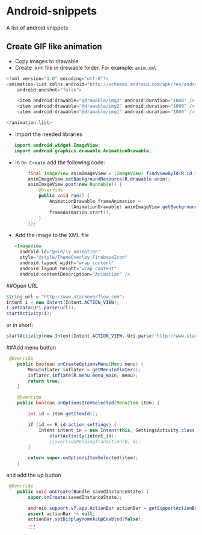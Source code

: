 # Android-snippets
A list of android snippets

## Create GIF like animation
* Copy images to drawable
* Create .xml file in drewable folder. For example: `anim.xml`
```java
<?xml version="1.0" encoding="utf-8"?>
<animation-list xmlns:android="http://schemas.android.com/apk/res/android"
    android:oneshot="false">

    <item android:drawable="@drawable/img3" android:duration="1000" />
    <item android:drawable="@drawable/img2" android:duration="1000" />
    <item android:drawable="@drawable/img1" android:duration="1000" />

</animation-list>
```
* Import the needed libraries
```java
   import android.widget.ImageView;
   import android.graphics.drawable.AnimationDrawable;
```

* In `On Create` add the following code: 

```java
        final ImageView animImageView = (ImageView) findViewById(R.id.iv_animation);
        animImageView.setBackgroundResource(R.drawable.anim);
        animImageView.post(new Runnable() {
            @Override
            public void run() {
                AnimationDrawable frameAnimation =
                        (AnimationDrawable) animImageView.getBackground();
                frameAnimation.start();
            }
        });
```
* Add the image to the XML file
```java
   <ImageView
     android:id="@+id/iv_animation"
     style="@style/ThemeOverlay.FirebaseIcon"
     android:layout_width="wrap_content"
     android:layout_height="wrap_content"
     android:contentDescription="Animation" />
```

##Open URL
```java
String url = "http://www.stackoverflow.com";
Intent i = new Intent(Intent.ACTION_VIEW);
i.setData(Uri.parse(url)); 
startActivity(i); 
```

or in short:
```java
startActivity(new Intent(Intent.ACTION_VIEW, Uri.parse("http://www.stackoverflow.com")));
```

##Add menu button
```java
 @Override
    public boolean onCreateOptionsMenu(Menu menu) {
        MenuInflater inflater = getMenuInflater();
        inflater.inflate(R.menu.menu_main, menu);
        return true;
    }

    @Override
    public boolean onOptionsItemSelected(MenuItem item) {

        int id = item.getItemId();

        if (id == R.id.action_settings) {
            Intent intent_in = new Intent(this, SettingsActivity.class);
                startActivity(intent_in);
                //overridePendingTransition(0, 0);
        }

        return super.onOptionsItemSelected(item);
    }
```
and add the up button 

```java
 @Override
    public void onCreate(Bundle savedInstanceState) {
        super.onCreate(savedInstanceState);

        android.support.v7.app.ActionBar actionBar = getSupportActionBar();
        assert actionBar != null;
        actionBar.setDisplayHomeAsUpEnabled(false);
        ...
        ```

